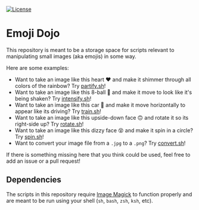 <!-- Badges -->
[![License](https://img.shields.io/github/license/iansantagata/jamms?label=License&color=yellow)](LICENSE)

# Emoji Dojo

This repository is meant to be a storage space for scripts relevant to manipulating small images (aka emojis) in some way.

Here are some examples:

- Want to take an image like this heart ❤️ and make it shimmer through all colors of the rainbow?  Try [partify.sh](scripts/partify.sh)!
- Want to take an image like this 8-ball 🎱 and make it move to look like it's being shaken?  Try [intensify.sh](scripts/intensify.sh)!
- Want to take an image like this car 🚗 and make it move horizontally to appear like its driving?  Try [train.sh](scripts/train.sh)!
- Want to take an image like this upside-down face 🙃 and rotate it so its right-side up?  Try [rotate.sh](scripts/rotate.sh)!
- Want to take an image like this dizzy face 😵 and make it spin in a circle?  Try [spin.sh](scripts/spin.sh)!
- Want to convert your image file from a `.jpg` to a `.png`?  Try [convert.sh](scripts/convert.sh)!

If there is something missing here that you think could be used, feel free to add an issue or a pull request!

## Dependencies

The scripts in this repository require [Image Magick](https://imagemagick.org/) to function properly and are meant to be run using your shell (`sh`, `bash`, `zsh`, `ksh`, etc).

